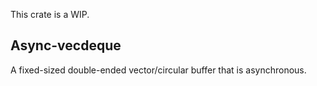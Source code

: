 This crate is a WIP.

## Async-vecdeque

A fixed-sized double-ended vector/circular buffer that is asynchronous.
